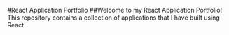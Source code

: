#React Application Portfolio
##Welcome to my React Application Portfolio! This repository contains a collection of applications that I have built using React.
